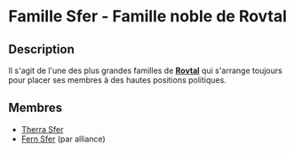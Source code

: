 # Famille Sfer - Famille noble de Rovtal

## Description
Il s'agit de l'une des plus grandes familles de [**Rovtal**](../../../VILLES/Rovtal.md) qui s'arrange toujours pour placer ses membres à des hautes positions politiques.

## Membres
* [Therra Sfer](../../BRUMEBOURG/Therra_Sfer.md)
* [Fern Sfer](../../BRUMEBOURG/Fern_Sfer.md) (par alliance)
